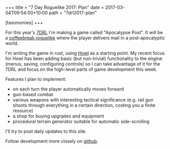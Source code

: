 +++
title = "7 Day Roguelike 2017: Plan"
date = 2017-03-04T09:54:00+10:00
path = "7drl2017-plan"

[taxonomies]
+++

For this year's [7DRL](http://7drl.roguetemple.com/) I'm making a game called
"Apocalypse Post". It will be a [coffeebreak
roguelike](http://www.roguebasin.com/index.php?title=Category:Coffeebreak_roguelikes)
where the player delivers mail in a post-apocalyptic world.

I'm writing the game in rust, using [Howl](https://github.com/gridbugs/howl) as
a starting point. My recent focus for Howl has been adding basic (but
non-trivial) functionality to the engine (menus, saving, configuring controls)
so I can take advantage of it for the 7DRL and focus on the high-level parts of
game development this week.

Features I plan to implement:
 - on each turn the player automatically moves forward
 - gun-based combat
 - various weapons with interesting tactical significance (e.g. rail gun shoots
   through everything in a certain direction, costing you a finite resource)
 - a shop for buying upgrades and equipment
 - procedural terrain generator suitable for automatic side-scrolling

I'll try to post daily updates to this site.

Follow development more closely on
[github](https://github.com/gridbugs/apocalypse-post).
